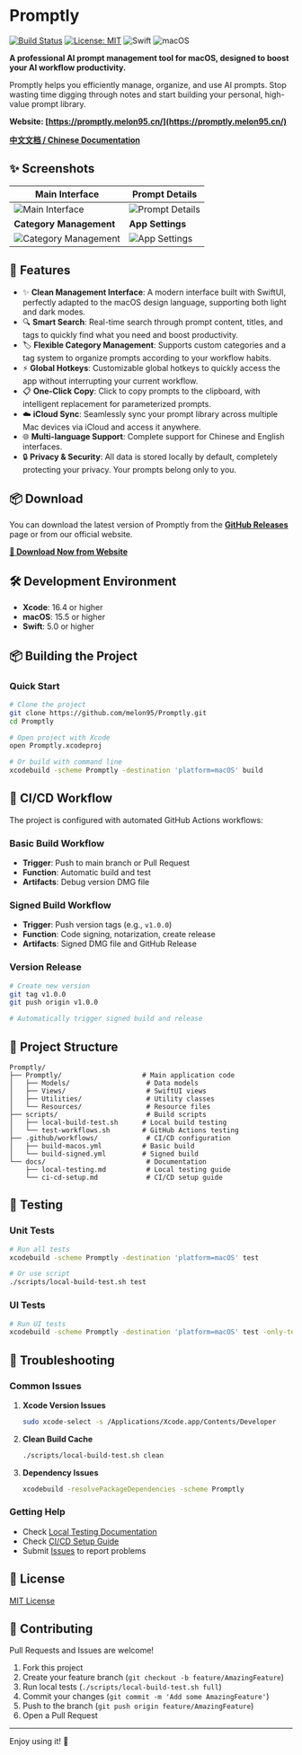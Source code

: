 # Promptly

[![Build Status](https://github.com/melon95/Promptly/actions/workflows/build-macos.yml/badge.svg)](https://github.com/melon95/Promptly/actions/workflows/build-macos.yml)
[![License: MIT](https://img.shields.io/badge/License-MIT-yellow.svg)](https://opensource.org/licenses/MIT)
![Swift](https://img.shields.io/badge/Swift-5.9+-orange.svg)
![macOS](https://img.shields.io/badge/macOS-15.5+-blue.svg)

**A professional AI prompt management tool for macOS, designed to boost your AI workflow productivity.**

Promptly helps you efficiently manage, organize, and use AI prompts. Stop wasting time digging through notes and start building your personal, high-value prompt library.

**Website: [https://promptly.melon95.cn/](https://promptly.melon95.cn/)**

**[中文文档 / Chinese Documentation](README-zh.md)**

## ✨ Screenshots

| Main Interface                                     | Prompt Details                                     |
| -------------------------------------------------- | -------------------------------------------------- |
| ![Main Interface](https://promptly.melon95.cn/screenshots/main-interface.png) | ![Prompt Details](https://promptly.melon95.cn/screenshots/prompt-detail.png) |
| **Category Management**                            | **App Settings**                                   |
| ![Category Management](https://promptly.melon95.cn/screenshots/category.png) | ![App Settings](https://promptly.melon95.cn/screenshots/settings.png) |

## 🚀 Features

- ✨ **Clean Management Interface**: A modern interface built with SwiftUI, perfectly adapted to the macOS design language, supporting both light and dark modes.
- 🔍 **Smart Search**: Real-time search through prompt content, titles, and tags to quickly find what you need and boost productivity.
- 🏷️ **Flexible Category Management**: Supports custom categories and a tag system to organize prompts according to your workflow habits.
- ⚡ **Global Hotkeys**: Customizable global hotkeys to quickly access the app without interrupting your current workflow.
- 📋 **One-Click Copy**: Click to copy prompts to the clipboard, with intelligent replacement for parameterized prompts.
- ☁️ **iCloud Sync**: Seamlessly sync your prompt library across multiple Mac devices via iCloud and access it anywhere.
- 🌐 **Multi-language Support**: Complete support for Chinese and English interfaces.
- 🔒 **Privacy & Security**: All data is stored locally by default, completely protecting your privacy. Your prompts belong only to you.

## 📦 Download

You can download the latest version of Promptly from the **[GitHub Releases](https://github.com/melon95/Promptly/releases)** page or from our official website.

**[🚀 Download Now from Website](https://promptly.melon95.cn/)**

## 🛠️ Development Environment

- **Xcode**: 16.4 or higher
- **macOS**: 15.5 or higher
- **Swift**: 5.0 or higher

## 📦 Building the Project

### Quick Start

```bash
# Clone the project
git clone https://github.com/melon95/Promptly.git
cd Promptly

# Open project with Xcode
open Promptly.xcodeproj

# Or build with command line
xcodebuild -scheme Promptly -destination 'platform=macOS' build
```

## 🔄 CI/CD Workflow

The project is configured with automated GitHub Actions workflows:

### Basic Build Workflow

- **Trigger**: Push to main branch or Pull Request
- **Function**: Automatic build and test
- **Artifacts**: Debug version DMG file

### Signed Build Workflow

- **Trigger**: Push version tags (e.g., `v1.0.0`)
- **Function**: Code signing, notarization, create release
- **Artifacts**: Signed DMG file and GitHub Release

### Version Release

```bash
# Create new version
git tag v1.0.0
git push origin v1.0.0

# Automatically trigger signed build and release
```

## 📁 Project Structure

```
Promptly/
├── Promptly/                    # Main application code
│   ├── Models/                   # Data models
│   ├── Views/                    # SwiftUI views
│   ├── Utilities/                # Utility classes
│   └── Resources/                # Resource files
├── scripts/                      # Build scripts
│   ├── local-build-test.sh      # Local build testing
│   └── test-workflows.sh        # GitHub Actions testing
├── .github/workflows/            # CI/CD configuration
│   ├── build-macos.yml          # Basic build
│   └── build-signed.yml         # Signed build
└── docs/                         # Documentation
    ├── local-testing.md          # Local testing guide
    └── ci-cd-setup.md            # CI/CD setup guide
```

## 🧪 Testing

### Unit Tests

```bash
# Run all tests
xcodebuild -scheme Promptly -destination 'platform=macOS' test

# Or use script
./scripts/local-build-test.sh test
```

### UI Tests

```bash
# Run UI tests
xcodebuild -scheme Promptly -destination 'platform=macOS' test -only-testing:PromptlyUITests
```

## 🐛 Troubleshooting

### Common Issues

1. **Xcode Version Issues**
   ```bash
   sudo xcode-select -s /Applications/Xcode.app/Contents/Developer
   ```

2. **Clean Build Cache**
   ```bash
   ./scripts/local-build-test.sh clean
   ```

3. **Dependency Issues**
   ```bash
   xcodebuild -resolvePackageDependencies -scheme Promptly
   ```

### Getting Help

- Check [Local Testing Documentation](docs/local-testing.md)
- Check [CI/CD Setup Guide](docs/ci-cd-setup.md)
- Submit [Issues](../../issues) to report problems

## 📝 License

[MIT License](LICENSE)

## 🤝 Contributing

Pull Requests and Issues are welcome!

1. Fork this project
2. Create your feature branch (`git checkout -b feature/AmazingFeature`)
3. Run local tests (`./scripts/local-build-test.sh full`)
4. Commit your changes (`git commit -m 'Add some AmazingFeature'`)
5. Push to the branch (`git push origin feature/AmazingFeature`)
6. Open a Pull Request

---

Enjoy using it! 🎉 